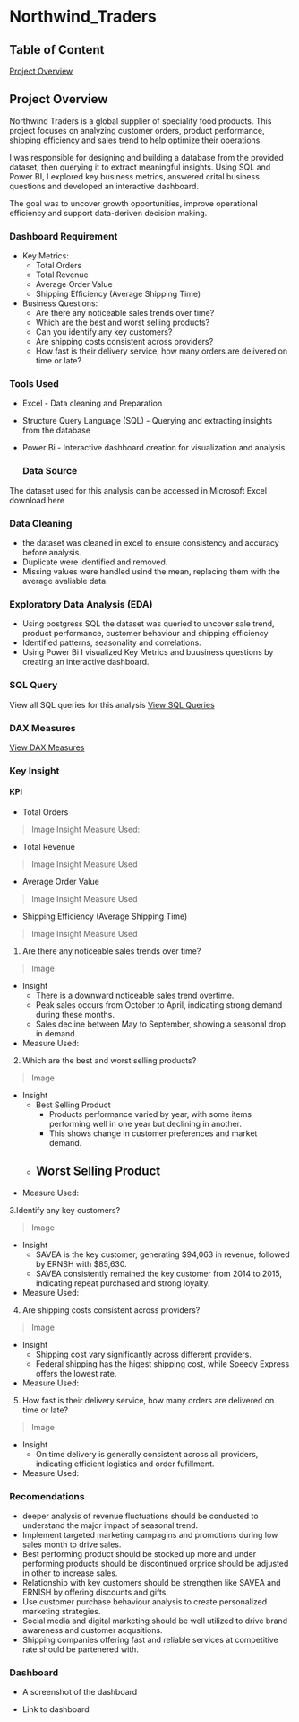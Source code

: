 # Northwind_Traders

## Table of Content
[Project Overview](#project-overview)

## Project Overview
Northwind Traders is a global supplier of speciality food products. This project focuses on analyzing customer orders, product performance, shipping efficiency and sales trend to help optimize their operations. 

I was responsible for designing and building a database from the provided dataset, then querying it to extract meaningful insights. Using SQL and Power BI, I explored key business metrics, answered crital business questions and developed an interactive dashboard.

The goal was to uncover growth opportunities, improve operational efficiency and support data-deriven decision making.

### Dashboard Requirement

 - Key Metrics:
    - Total Orders
    - Total Revenue
    - Average Order Value
    - Shipping Efficiency (Average Shipping Time)
- Business Questions:
    - Are there any noticeable sales trends over time?
    - Which are the best and worst selling products?
    - Can you identify any key customers?
    - Are shipping costs consistent across providers?
    - How fast is their delivery service, how many orders are delivered on time or late?

### Tools Used
- Excel - Data cleaning and Preparation
- Structure Query Language (SQL) - Querying and extracting insights from the database
- Power Bi - Interactive dashboard creation for visualization and analysis

  ### Data Source
The dataset used for this analysis can be accessed in Microsoft Excel download here

### Data Cleaning
- the dataset was cleaned in excel to ensure consistency and accuracy before analysis.
- Duplicate were identified and removed.
- Missing values were handled usind the mean, replacing them with the average avaliable data.

### Exploratory Data Analysis (EDA)
- Using postgress SQL the dataset was queried to uncover sale trend, product performance, customer behaviour and shipping efficiency
- Identified patterns, seasonality and correlations.
- Using Power Bi I visualized Key Metrics and buusiness questions by creating an interactive dashboard. 

### SQL Query
View all SQL queries for this analysis [View SQL Queries](https://github.com/Chisom83/Northwind_Traders/blob/main/SQL_docuentation.md)

### DAX Measures
[View DAX Measures](https://github.com/Chisom83/Northwind_Traders/blob/main/DAX_Measures.md)

### Key Insight 
#### KPI
- Total Orders
> Image
> Insight
> Measure Used:

- Total Revenue
> Image
> Insight
> Measure Used

- Average Order Value
> Image
> Insight
> Measure Used

- Shipping Efficiency (Average Shipping Time)
> Image
> Insight
> Measure Used


1. Are there any noticeable sales trends over time?
> Image
- Insight
   - There is a downward noticeable sales trend overtime.
   - Peak sales occurs from October to April, indicating strong demand during these months.
   - Sales decline between May to September, showing a seasonal drop in demand.
- Measure Used:

 2. Which are the best and worst selling products?
> Image
- Insight
   - Best Selling Product
       - Products performance varied by year, with some items performing well in one year but declining in another.
       - This shows change in customer preferences and market demand.
   - Worst Selling Product
       - 
- Measure Used:
 
3.Identify any key customers?
> Image
- Insight
   - SAVEA is the key customer, generating $94,063 in revenue, followed by ERNSH with $85,630.
   - SAVEA consistently remained the key customer from 2014 to 2015, indicating repeat purchased and strong loyalty.
- Measure Used:
     
4. Are shipping costs consistent across providers?
> Image
- Insight
   -  Shipping cost vary significantly across different providers.
   -  Federal shipping has the higest shipping cost, while Speedy Express offers the lowest rate.
- Measure Used:
 
5. How fast is their delivery service, how many orders are delivered on time or late?
> Image
- Insight
  - On time delivery is generally consistent across all providers, indicating efficient logistics and order fufillment.
- Measure Used:

### Recomendations
- deeper analysis of revenue fluctuations should be conducted to understand the major impact of seasonal trend.
- Implement targeted marketing campagins and promotions during low sales month to drive sales.
- Best performing product should be stocked up more and under performing products should be discontinued orprice should be adjusted in other to increase sales.
- Relationship with key customers should be strengthen like SAVEA and ERNISH by offering discounts and gifts.
- Use customer purchase behaviour analysis to create personalized marketing strategies.
- Social media and digital marketing should be well utilized to drive brand awareness and customer acqusitions.
- Shipping companies offering fast and reliable services at competitive rate should be partenered with.

### Dashboard
- A screenshot of the dashboard

- Link to dashboard
